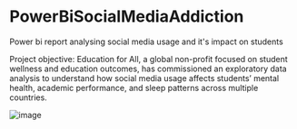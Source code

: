 # PowerBiSocialMediaAddiction
Power bi report analysing social media usage and it's impact on students 

Project objective:
Education for All, a global non-profit focused on student wellness and education outcomes, has commissioned an exploratory data analysis to understand how social media usage affects students’ mental health, academic performance, and sleep patterns across multiple countries.

![image](https://github.com/user-attachments/assets/63dcd376-098c-4821-965f-bacf0fdfcf54)
